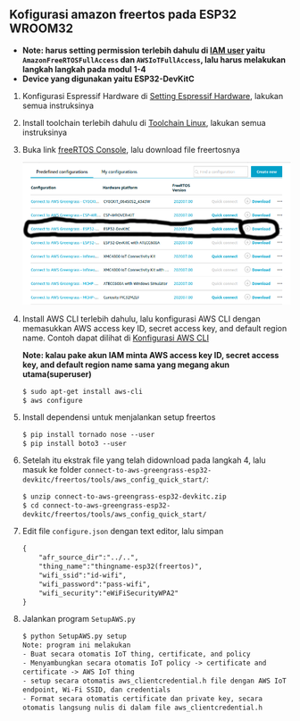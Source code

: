 ## Kofigurasi amazon freertos pada ESP32 WROOM32
- <b>Note: harus setting permission terlebih dahulu di [IAM user](https://docs.aws.amazon.com/IAM/latest/UserGuide/) yaitu ```AmazonFreeRTOSFullAccess``` dan ```AWSIoTFullAccess```, lalu harus melakukan langkah langkah pada modul 1-4</b>
- <b>Device yang digunakan yaitu ESP32-DevKitC</b>

1. Konfigurasi Espressif Hardware di [Setting Espressif Hardware](https://docs.espressif.com/projects/esp-idf/en/latest/esp32/get-started/index.html#step-1-install-prerequisites), lakukan semua instruksinya

2. Install toolchain terlebih dahulu di [Toolchain Linux](https://docs.espressif.com/projects/esp-idf/en/v3.3/get-started-cmake/linux-setup.html), lakukan semua instruksinya

3. Buka link [freeRTOS Console](https://console.aws.amazon.com/freertos), lalu download file freertosnya

  	![AddExtService](images/freertos_download.png)

4. Install AWS CLI terlebih dahulu, lalu konfigurasi AWS CLI dengan memasukkan AWS access key ID, secret access key, and default region name. Contoh dapat dilihat di [Konfigurasi AWS CLI](https://docs.aws.amazon.com/cli/latest/userguide/cli-chap-getting-started.html)

	<b>Note: kalau pake akun IAM minta AWS access key ID, secret access key, and default region name sama yang megang akun utama(superuser)</b>

	```
	$ sudo apt-get install aws-cli
	$ aws configure
	```

5. Install dependensi untuk menjalankan setup freertos

	```
	$ pip install tornado nose --user
	$ pip install boto3 --user 
	```

6. Setelah itu ekstrak file yang telah didownload pada langkah 4, lalu masuk ke folder ```connect-to-aws-greengrass-esp32-devkitc/freertos/tools/aws_config_quick_start/```:

	```
	$ unzip connect-to-aws-greengrass-esp32-devkitc.zip
	$ cd connect-to-aws-greengrass-esp32-devkitc/freertos/tools/aws_config_quick_start/
	```

7. Edit file ```configure.json``` dengan text editor, lalu simpan 

	```
	{
    	"afr_source_dir":"../..",
    	"thing_name":"thingname-esp32(freertos)",
    	"wifi_ssid":"id-wifi",
    	"wifi_password":"pass-wifi",
    	"wifi_security":"eWiFiSecurityWPA2"
	}	 
	```

8. Jalankan program ```SetupAWS.py```

	```
	$ python SetupAWS.py setup
	Note: program ini melakukan
	- Buat secara otomatis IoT thing, certificate, and policy
	- Menyambungkan secara otomatis IoT policy -> certificate and certificate -> AWS IoT thing
	- setup secara otomatis aws_clientcredential.h file dengan AWS IoT endpoint, Wi-Fi SSID, dan credentials
	- Format secara otomatis certificate dan private key, secara otomatis langsung nulis di dalam file aws_clientcredential.h
	```
